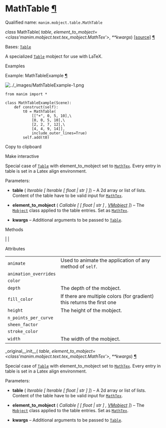 # MathTable [¶](https://docs.manim.community/en/stable/reference/manim.mobject.table.MathTable.html\#mathtable "Link to this heading")

Qualified name: `manim.mobject.table.MathTable`

_class_ MathTable( _table_, _element\_to\_mobject=<class'manim.mobject.text.tex\_mobject.MathTex'>_, _\*\*kwargs_) [\[source\]](https://docs.manim.community/en/stable/_modules/manim/mobject/table.html#MathTable) [¶](https://docs.manim.community/en/stable/reference/manim.mobject.table.MathTable.html#manim.mobject.table.MathTable "Link to this definition")

Bases: [`Table`](https://docs.manim.community/en/stable/reference/manim.mobject.table.Table.html#manim.mobject.table.Table "manim.mobject.table.Table")

A specialized [`Table`](https://docs.manim.community/en/stable/reference/manim.mobject.table.Table.html#manim.mobject.table.Table "manim.mobject.table.Table") mobject for use with LaTeX.

Examples

Example: MathTableExample [¶](https://docs.manim.community/en/stable/reference/manim.mobject.table.MathTable.html#mathtableexample)

![../_images/MathTableExample-1.png](https://docs.manim.community/en/stable/_images/MathTableExample-1.png)

```
from manim import *

class MathTableExample(Scene):
    def construct(self):
        t0 = MathTable(
            [["+", 0, 5, 10],\
            [0, 0, 5, 10],\
            [2, 2, 7, 12],\
            [4, 4, 9, 14]],
            include_outer_lines=True)
        self.add(t0)

```

Copy to clipboard

Make interactive

Special case of [`Table`](https://docs.manim.community/en/stable/reference/manim.mobject.table.Table.html#manim.mobject.table.Table "manim.mobject.table.Table") with element\_to\_mobject set to [`MathTex`](https://docs.manim.community/en/stable/reference/manim.mobject.text.tex_mobject.MathTex.html#manim.mobject.text.tex_mobject.MathTex "manim.mobject.text.tex_mobject.MathTex").
Every entry in table is set in a Latex align environment.

Parameters:

- **table** ( _Iterable_ _\[_ _Iterable_ _\[_ _float_ _\|_ _str_ _\]_ _\]_) – A 2d array or list of lists. Content of the table have to be valid input
for [`MathTex`](https://docs.manim.community/en/stable/reference/manim.mobject.text.tex_mobject.MathTex.html#manim.mobject.text.tex_mobject.MathTex "manim.mobject.text.tex_mobject.MathTex").

- **element\_to\_mobject** ( _Callable_ _\[_ _\[_ _float_ _\|_ _str_ _\]_ _,_ [_VMobject_](https://docs.manim.community/en/stable/reference/manim.mobject.types.vectorized_mobject.VMobject.html#manim.mobject.types.vectorized_mobject.VMobject "manim.mobject.types.vectorized_mobject.VMobject") _\]_) – The [`Mobject`](https://docs.manim.community/en/stable/reference/manim.mobject.mobject.Mobject.html#manim.mobject.mobject.Mobject "manim.mobject.mobject.Mobject") class applied to the table entries. Set as [`MathTex`](https://docs.manim.community/en/stable/reference/manim.mobject.text.tex_mobject.MathTex.html#manim.mobject.text.tex_mobject.MathTex "manim.mobject.text.tex_mobject.MathTex").

- **kwargs** – Additional arguments to be passed to [`Table`](https://docs.manim.community/en/stable/reference/manim.mobject.table.Table.html#manim.mobject.table.Table "manim.mobject.table.Table").


Methods

|
|

Attributes

|     |     |
| --- | --- |
| `animate` | Used to animate the application of any method of `self`. |
| `animation_overrides` |  |
| `color` |  |
| `depth` | The depth of the mobject. |
| `fill_color` | If there are multiple colors (for gradient) this returns the first one |
| `height` | The height of the mobject. |
| `n_points_per_curve` |  |
| `sheen_factor` |  |
| `stroke_color` |  |
| `width` | The width of the mobject. |

\_original\_\_init\_\_( _table_, _element\_to\_mobject=<class'manim.mobject.text.tex\_mobject.MathTex'>_, _\*\*kwargs_) [¶](https://docs.manim.community/en/stable/reference/manim.mobject.table.MathTable.html#manim.mobject.table.MathTable._original__init__ "Link to this definition")

Special case of [`Table`](https://docs.manim.community/en/stable/reference/manim.mobject.table.Table.html#manim.mobject.table.Table "manim.mobject.table.Table") with element\_to\_mobject set to [`MathTex`](https://docs.manim.community/en/stable/reference/manim.mobject.text.tex_mobject.MathTex.html#manim.mobject.text.tex_mobject.MathTex "manim.mobject.text.tex_mobject.MathTex").
Every entry in table is set in a Latex align environment.

Parameters:

- **table** ( _Iterable_ _\[_ _Iterable_ _\[_ _float_ _\|_ _str_ _\]_ _\]_) – A 2d array or list of lists. Content of the table have to be valid input
for [`MathTex`](https://docs.manim.community/en/stable/reference/manim.mobject.text.tex_mobject.MathTex.html#manim.mobject.text.tex_mobject.MathTex "manim.mobject.text.tex_mobject.MathTex").

- **element\_to\_mobject** ( _Callable_ _\[_ _\[_ _float_ _\|_ _str_ _\]_ _,_ [_VMobject_](https://docs.manim.community/en/stable/reference/manim.mobject.types.vectorized_mobject.VMobject.html#manim.mobject.types.vectorized_mobject.VMobject "manim.mobject.types.vectorized_mobject.VMobject") _\]_) – The [`Mobject`](https://docs.manim.community/en/stable/reference/manim.mobject.mobject.Mobject.html#manim.mobject.mobject.Mobject "manim.mobject.mobject.Mobject") class applied to the table entries. Set as [`MathTex`](https://docs.manim.community/en/stable/reference/manim.mobject.text.tex_mobject.MathTex.html#manim.mobject.text.tex_mobject.MathTex "manim.mobject.text.tex_mobject.MathTex").

- **kwargs** – Additional arguments to be passed to [`Table`](https://docs.manim.community/en/stable/reference/manim.mobject.table.Table.html#manim.mobject.table.Table "manim.mobject.table.Table").